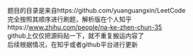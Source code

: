 题目的目录是来自https://github.com/yuanguangxin/LeetCode  
完全按照其顺序进行刷题，解析版在个人知乎https://www.zhihu.com/people/na-ke-zhen-chun-35  
github上仅仅把源码贴一下，就不重复搬运内容了  
后续根据情况，在知乎或者github平台进行更新
